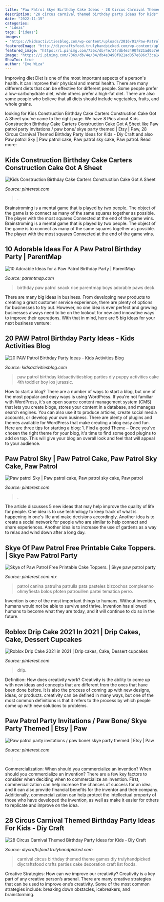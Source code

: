 ```yaml
---
title: "Paw Patrol Skye Birthday Cake Ideas - 28 Circus Carnival Themed Birthday Party Ideas For Kids"
description: "28 circus carnival themed birthday party ideas for kids"
date: "2022-11-15"
categories:
- "ideas"
tags: ["ideas"]
images:
- "https://kidsactivitiesblog.com/wp-content/uploads/2016/01/Paw-Patrol-feat.jpg"
featuredImage: "http://diycraftsfood.trulyhandpicked.com/wp-content/uploads/2016/06/Circus-Carnival-Birthday-Party-Ideas.jpg"
featured_image: "https://i.pinimg.com/736x/db/4e/34/db4e3490f821ad057e686c73ca14660e.jpg"
image: "https://i.pinimg.com/736x/db/4e/34/db4e3490f821ad057e686c73ca14660e.jpg"
ShowToc: true
author: "Eve Wiza"
---
```



Improving diet
Diet is one of the most important aspects of a person's health. It can improve their physical and mental health. There are many different diets that can be effective for different people. Some people prefer a low-carbohydrate diet, while others prefer a high-fat diet. There are also some people who believe that all diets should include vegetables, fruits, and whole grains.

	

		
looking for Kids Construction Birthday Cake Carters Construction Cake Got A Sheet you've came to the right page. We have 8 Pics about Kids Construction Birthday Cake Carters Construction Cake Got A Sheet like Paw patrol party invitations / paw bone/ skye party themed | Etsy | Paw, 28 Circus Carnival Themed Birthday Party Ideas for Kids - Diy Craft and also Paw patrol Sky | Paw patrol cake, Paw patrol sky cake, Paw patrol. Read more:
		
    
## Kids Construction Birthday Cake Carters Construction Cake Got A Sheet

<img loading=lazy src="https://i.pinimg.com/originals/e2/4a/0d/e24a0d391a38dc6e277ef70ab75171bd.jpg" onerror="this.onerror=null;this.src='https://tse1.mm.bing.net/th?id=OIP.nlrlXn99WRIn4ybnJYvz5QHaLs&amp;pid=15.1';" alt="Kids Construction Birthday Cake Carters Construction Cake Got A Sheet">

_Source: pinterest.com_

>. 

	

Brainstroming is a mental game that is played by two people. The object of the game is to connect as many of the same squares together as possible. The player with the most squares Connected at the end of the game wins. Brainstroming is a mental game that is played by two people. The object of the game is to connect as many of the same squares together as possible. The player with the most squares Connected at the end of the game wins.

    
## 10 Adorable Ideas For A Paw Patrol Birthday Party | ParentMap

<img loading=lazy src="http://www.parentmap.com/sites/default/files/styles/1180x660_scaled_cropped/public/2018-10/go-dog-go-boys-birthday-party-rice-krispies_0.jpg?itok=Cailp3iX" onerror="this.onerror=null;this.src='https://tse3.mm.bing.net/th?id=OIP.pyJHao77NzUU9NcD7-MCXgHaEJ&amp;pid=15.1';" alt="10 Adorable Ideas for a Paw Patrol Birthday Party | ParentMap">

_Source: parentmap.com_

>birthday paw patrol snack rice parentmap boys adorable paws deck. 

	

There are many big ideas in business. From developing new products to creating a great customer service experience, there are plenty of options for businesses to try out. However, no one idea is ever perfect and growing businesses always need to be on the lookout for new and innovative ways to improve their operations. With that in mind, here are 5 big ideas for your next business venture: 

    
## 20 PAW Patrol Birthday Party Ideas - Kids Activities Blog

<img loading=lazy src="https://kidsactivitiesblog.com/wp-content/uploads/2016/01/Paw-Patrol-feat.jpg" onerror="this.onerror=null;this.src='https://tse2.mm.bing.net/th?id=OIP.FI53nWWOXCMRX-L_zvh7bAHaLH&amp;pid=15.1';" alt="20 PAW Patrol Birthday Party Ideas - Kids Activities Blog">

_Source: kidsactivitiesblog.com_

>paw patrol birthday kidsactivitiesblog parties diy puppy activities cake 4th toddler boy los jurassic. 

	

How to start a blog?
There are a number of ways to start a blog, but one of the most popular and easy ways is using WordPress. If you're not familiar with WordPress, it's an open source content management system (CMS) that lets you create blogs, stores your content in a database, and manages search engines. You can also use it to produce articles, create social media accounts, or develop your own business. There are plenty of plugins and themes available for WordPress that make creating a blog easy and fun. Here are three tips for starting a blog: 1. Find a good Theme – Once you've chosen the right theme for your blog, it's time to find some good plugins to add on top. This will give your blog an overall look and feel that will appeal to your audience. 
    
## Paw Patrol Sky | Paw Patrol Cake, Paw Patrol Sky Cake, Paw Patrol

<img loading=lazy src="https://i.pinimg.com/736x/fb/e6/b2/fbe6b2fe1db01e77d764f9cd9bea4f5f.jpg" onerror="this.onerror=null;this.src='https://tse2.mm.bing.net/th?id=OIP.RlgXgfVbwKjc7okC12gupQHaJP&amp;pid=15.1';" alt="Paw patrol Sky | Paw patrol cake, Paw patrol sky cake, Paw patrol">

_Source: pinterest.com_

>. 

	

The article discusses 5 new ideas that may help improve the quality of life for people. One idea is to use technology to keep track of what is happening in one's life and make decisions accordingly. Another idea is to create a social network for people who are similar to help connect and share experiences. Another idea is to increase the use of gardens as a way to relax and wind down after a long day.

    
## Skye Of Paw Patrol Free Printable Cake Toppers. | Skye Paw Patrol Party

<img loading=lazy src="https://i.pinimg.com/736x/97/0c/d4/970cd47d1d515d0bd90be436be6a8f1e.jpg" onerror="this.onerror=null;this.src='https://tse2.mm.bing.net/th?id=OIP.5tipjvUkiulqlHAwXSyxMQHaJ4&amp;pid=15.1';" alt="Skye of Paw Patrol Free Printable Cake Toppers. | Skye paw patrol party">

_Source: pinterest.com.mx_

>patrol canina patrulha patrulla pata pasteles bizcochos compleanno ohmyfiesta bolos pfoten patrouillen partei tematica perro. 

	

Invention is one of the most important things to humans. Without invention, humans would not be able to survive and thrive. Invention has allowed humans to become what they are today, and it will continue to do so in the future.

    
## Roblox Drip Cake 2021 In 2021 | Drip Cakes, Cake, Dessert Cupcakes

<img loading=lazy src="https://i.pinimg.com/736x/db/4e/34/db4e3490f821ad057e686c73ca14660e.jpg" onerror="this.onerror=null;this.src='https://tse2.mm.bing.net/th?id=OIP._jnvLMrfJN8hoLW_zN8uWgHaLH&amp;pid=15.1';" alt="Roblox Drip Cake 2021 in 2021 | Drip cakes, Cake, Dessert cupcakes">

_Source: pinterest.com_

>drip. 

	

Definition: How does creativity work?
Creativity is the ability to come up with new ideas and concepts that are different from the ones that have been done before. It is also the process of coming up with new designs, ideas, or products. creativity can be defined in many ways, but one of the most common definitions is that it refers to the process by which people come up with new solutions to problems.

    
## Paw Patrol Party Invitations / Paw Bone/ Skye Party Themed | Etsy | Paw

<img loading=lazy src="https://i.pinimg.com/736x/85/d2/86/85d286a1d69004646fadfc318816466d.jpg" onerror="this.onerror=null;this.src='https://tse4.mm.bing.net/th?id=OIP.FPCFcJ0du7Z_dNpDl_HKZQHaJ4&amp;pid=15.1';" alt="Paw patrol party invitations / paw bone/ skye party themed | Etsy | Paw">

_Source: pinterest.com_

>. 

	

Commercialization: When should you commercialize an invention?
When should you commercialize an invention? 
There are a few key factors to consider when deciding when to commercialize an invention. First, commercialization can help increase the chances of success for an idea, and it can also provide financial benefits for the inventor and their company. Additionally, commercialization can help protect the intellectual property of those who have developed the invention, as well as make it easier for others to replicate and improve on the idea.

    
## 28 Circus Carnival Themed Birthday Party Ideas For Kids - Diy Craft

<img loading=lazy src="http://diycraftsfood.trulyhandpicked.com/wp-content/uploads/2016/06/Circus-Carnival-Birthday-Party-Ideas.jpg" onerror="this.onerror=null;this.src='https://tse1.mm.bing.net/th?id=OIP.D_aeIjV_v6Hvdcg1HeX-7wHaN8&amp;pid=15.1';" alt="28 Circus Carnival Themed Birthday Party Ideas for Kids - Diy Craft">

_Source: diycraftsfood.trulyhandpicked.com_

>carnival circus birthday themed theme games diy trulyhandpicked diycraftsfood crafts parties cake decoration craft list foods. 

	

Creative Strategies: How can we improve our creativity?
Creativity is a key part of any creative person’s arsenal. There are many creative strategies that can be used to improve one’s creativity. Some of the most common strategies include: breaking down obstacles, icebreakers, and brainstorming.

